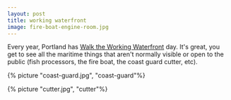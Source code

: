 ```yaml
---
layout: post
title: working waterfront
image: fire-boat-engine-room.jpg
---
```


Every year, Portland has
<a href="http://www.portlandmaine.com/walk-working-waterfront/" ref="nofollow">Walk
the Working Waterfront</a> day. It's great, you get to see all the maritime
things that aren't normally visible or open to the public (fish processors, the
fire boat, the coast guard cutter, etc).

<!--more-->

{% picture "coast-guard.jpg", "coast-guard"%}

{% picture "cutter.jpg", "cutter"%}
